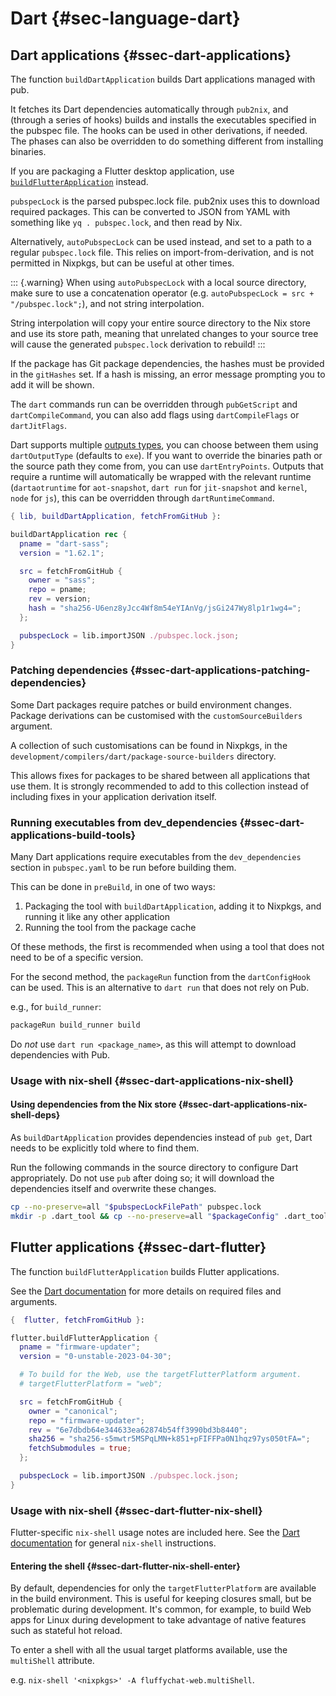 # Dart {#sec-language-dart}

## Dart applications {#ssec-dart-applications}

The function `buildDartApplication` builds Dart applications managed with pub.

It fetches its Dart dependencies automatically through `pub2nix`, and (through a series of hooks) builds and installs the executables specified in the pubspec file. The hooks can be used in other derivations, if needed. The phases can also be overridden to do something different from installing binaries.

If you are packaging a Flutter desktop application, use [`buildFlutterApplication`](#ssec-dart-flutter) instead.

`pubspecLock` is the parsed pubspec.lock file. pub2nix uses this to download required packages.
This can be converted to JSON from YAML with something like `yq . pubspec.lock`, and then read by Nix.

Alternatively, `autoPubspecLock` can be used instead, and set to a path to a regular `pubspec.lock` file. This relies on import-from-derivation, and is not permitted in Nixpkgs, but can be useful at other times.

::: {.warning}
When using `autoPubspecLock` with a local source directory, make sure to use a
concatenation operator (e.g. `autoPubspecLock = src + "/pubspec.lock";`), and
not string interpolation.

String interpolation will copy your entire source directory to the Nix store and
use its store path, meaning that unrelated changes to your source tree will
cause the generated `pubspec.lock` derivation to rebuild!
:::

If the package has Git package dependencies, the hashes must be provided in the `gitHashes` set. If a hash is missing, an error message prompting you to add it will be shown.

The `dart` commands run can be overridden through `pubGetScript` and `dartCompileCommand`, you can also add flags using `dartCompileFlags` or `dartJitFlags`.

Dart supports multiple [outputs types](https://dart.dev/tools/dart-compile#types-of-output), you can choose between them using `dartOutputType` (defaults to `exe`). If you want to override the binaries path or the source path they come from, you can use `dartEntryPoints`. Outputs that require a runtime will automatically be wrapped with the relevant runtime (`dartaotruntime` for `aot-snapshot`, `dart run` for `jit-snapshot` and `kernel`, `node` for `js`), this can be overridden through `dartRuntimeCommand`.

```nix
{ lib, buildDartApplication, fetchFromGitHub }:

buildDartApplication rec {
  pname = "dart-sass";
  version = "1.62.1";

  src = fetchFromGitHub {
    owner = "sass";
    repo = pname;
    rev = version;
    hash = "sha256-U6enz8yJcc4Wf8m54eYIAnVg/jsGi247Wy8lp1r1wg4=";
  };

  pubspecLock = lib.importJSON ./pubspec.lock.json;
}
```

### Patching dependencies {#ssec-dart-applications-patching-dependencies}

Some Dart packages require patches or build environment changes. Package derivations can be customised with the `customSourceBuilders` argument.

A collection of such customisations can be found in Nixpkgs, in the `development/compilers/dart/package-source-builders` directory.

This allows fixes for packages to be shared between all applications that use them. It is strongly recommended to add to this collection instead of including fixes in your application derivation itself.

### Running executables from dev_dependencies {#ssec-dart-applications-build-tools}

Many Dart applications require executables from the `dev_dependencies` section in `pubspec.yaml` to be run before building them.

This can be done in `preBuild`, in one of two ways:

1. Packaging the tool with `buildDartApplication`, adding it to Nixpkgs, and running it like any other application
2. Running the tool from the package cache

Of these methods, the first is recommended when using a tool that does not need
to be of a specific version.

For the second method, the `packageRun` function from the `dartConfigHook` can be used.
This is an alternative to `dart run` that does not rely on Pub.

e.g., for `build_runner`:

```bash
packageRun build_runner build
```

Do _not_ use `dart run <package_name>`, as this will attempt to download dependencies with Pub.

### Usage with nix-shell {#ssec-dart-applications-nix-shell}

#### Using dependencies from the Nix store {#ssec-dart-applications-nix-shell-deps}

As `buildDartApplication` provides dependencies instead of `pub get`, Dart needs to be explicitly told where to find them.

Run the following commands in the source directory to configure Dart appropriately.
Do not use `pub` after doing so; it will download the dependencies itself and overwrite these changes.

```bash
cp --no-preserve=all "$pubspecLockFilePath" pubspec.lock
mkdir -p .dart_tool && cp --no-preserve=all "$packageConfig" .dart_tool/package_config.json
```

## Flutter applications {#ssec-dart-flutter}

The function `buildFlutterApplication` builds Flutter applications.

See the [Dart documentation](#ssec-dart-applications) for more details on required files and arguments.

```nix
{  flutter, fetchFromGitHub }:

flutter.buildFlutterApplication {
  pname = "firmware-updater";
  version = "0-unstable-2023-04-30";

  # To build for the Web, use the targetFlutterPlatform argument.
  # targetFlutterPlatform = "web";

  src = fetchFromGitHub {
    owner = "canonical";
    repo = "firmware-updater";
    rev = "6e7dbdb64e344633ea62874b54ff3990bd3b8440";
    sha256 = "sha256-s5mwtr5MSPqLMN+k851+pFIFFPa0N1hqz97ys050tFA=";
    fetchSubmodules = true;
  };

  pubspecLock = lib.importJSON ./pubspec.lock.json;
}
```

### Usage with nix-shell {#ssec-dart-flutter-nix-shell}

Flutter-specific `nix-shell` usage notes are included here. See the [Dart documentation](#ssec-dart-applications-nix-shell) for general `nix-shell` instructions.

#### Entering the shell {#ssec-dart-flutter-nix-shell-enter}

By default, dependencies for only the `targetFlutterPlatform` are available in the
build environment. This is useful for keeping closures small, but be problematic
during development. It's common, for example, to build Web apps for Linux during
development to take advantage of native features such as stateful hot reload.

To enter a shell with all the usual target platforms available, use the `multiShell` attribute.

e.g. `nix-shell '<nixpkgs>' -A fluffychat-web.multiShell`.
